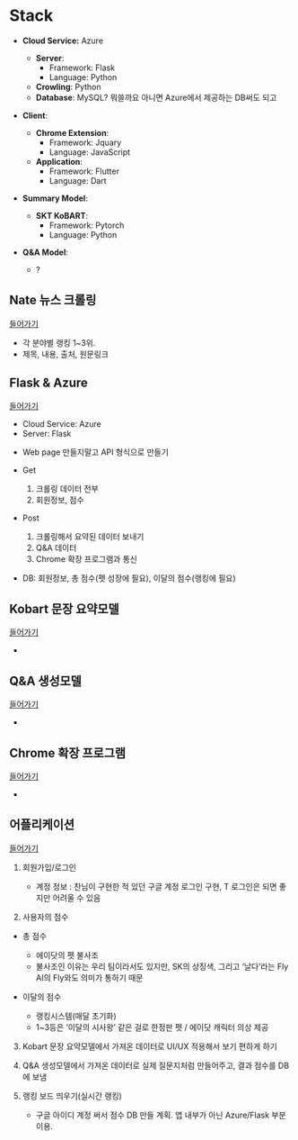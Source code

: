 # Stack
- **Cloud Service:** Azure
    - **Server**:
        - Framework: Flask
        - Language: Python
    - **Crowling**: Python
    - **Database**: MySQL? 뭐쓸까요 아니면 Azure에서 제공하는 DB써도 되고
    
- **Client**:
    - **Chrome Extension**:
        - Framework: Jquary
        - Language: JavaScript
    - **Application**:
        - Framework: Flutter
        - Language: Dart
- **Summary Model**:
    - **SKT KoBART**:
        - Framework: Pytorch
        - Language: Python
- **Q&A Model**:
    - ?

## Nate 뉴스 크롤링
[들어가기](https://github.com/SKT-Phoenix/News_Crowling)

- 각 분야별 랭킹 1~3위.
- 제목, 내용, 출처, 원문링크



## Flask & Azure
[들어가기](https://github.com/SKT-Phoenix/Flask_Server)

+ Cloud Service: Azure
+ Server: Flask

* Web page 만들지말고 API 형식으로 만들기

- Get
  1. 크롤링 데이터 전부
  2. 회원정보, 점수
  
- Post
  1. 크롤링해서 요약된 데이터 보내기
  2. Q&A 데이터
  3. Chrome 확장 프로그램과 통신
  
- DB: 회원정보, 총 점수(펫 성장에 필요), 이달의 점수(랭킹에 필요)



## Kobart 문장 요약모델
[들어가기](https://github.com/SKT-Phoenix/Summary_Model)

-

## Q&A 생성모델
[들어가기](https://github.com/SKT-Phoenix/QnA_Model)

-

## Chrome 확장 프로그램
[들어가기](https://github.com/SKT-Phoenix/Chrome_Client)

-

## 어플리케이션
[들어가기](https://github.com/SKT-Phoenix/App_Client)

1. 회원가입/로그인
    - 계정 정보 : 찬님이 구현한 적 있던 구글 계정 로그인 구현, T 로그인은 되면 좋지만 어려울 수 있음

2. 사용자의 점수
- 총 점수
    - 에이닷의 펫 불사조
    + 불사조인 이유는 우리 팀이라서도 있지만, SK의 상징색, 그리고 ‘날다’라는 Fly AI의 Fly와도 의미가 통하기 때문

- 이달의 점수
    - 랭킹시스템(매달 초기화)
    + 1~3등은 ‘이달의 시사왕’ 같은 걸로 한정판 펫 / 에이닷 캐릭터 의상 제공

3. Kobart 문장 요약모델에서 가져온 데이터로 UI/UX 적용해서 보기 편하게 하기

4. Q&A 생성모델에서 가져온 데이터로 실제 질문지처럼 만들어주고, 결과 점수를 DB에 보냄

5. 랭킹 보드 띄우기(실시간 랭킹)
    - 구글 아이디 계정 써서 점수 DB 만들 계획. 앱 내부가 아닌 Azure/Flask 부분 이용.
